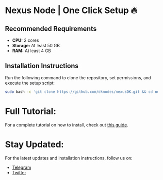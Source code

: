 # Nexus Node | One Click Setup 🔥

## **Recommended Requirements**

- **CPU:** 2 cores
- **Storage:** At least 50 GB
- **RAM:** At least 4 GB

## **Installation Instructions**

Run the following command to clone the repository, set permissions, and execute the setup script:

```bash
sudo bash -c 'git clone https://github.com/dknodes/nexusDK.git && cd nexusDK && chmod ugo+x nexusDK.sh && ./nexusDK.sh'```
```

# Full Tutorial:

For a complete tutorial on how to install, check out [this guide](https://teletype.in/@dknodes/nexus_node_dk).

# Stay Updated:

For the latest updates and installation instructions, follow us on:
- [Telegram](https://t.me/dknodes)
- [Twitter](https://twitter.com/dknodes)
